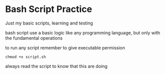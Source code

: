 # Bash Script Practice

Just my basic scripts, learning and testing

bash script use a basic logic like any programming language,
but only with the fundamental operations

to run any script remember to give executable permission

```
chmod +x script.sh
```

always read the script to know that this are doing
